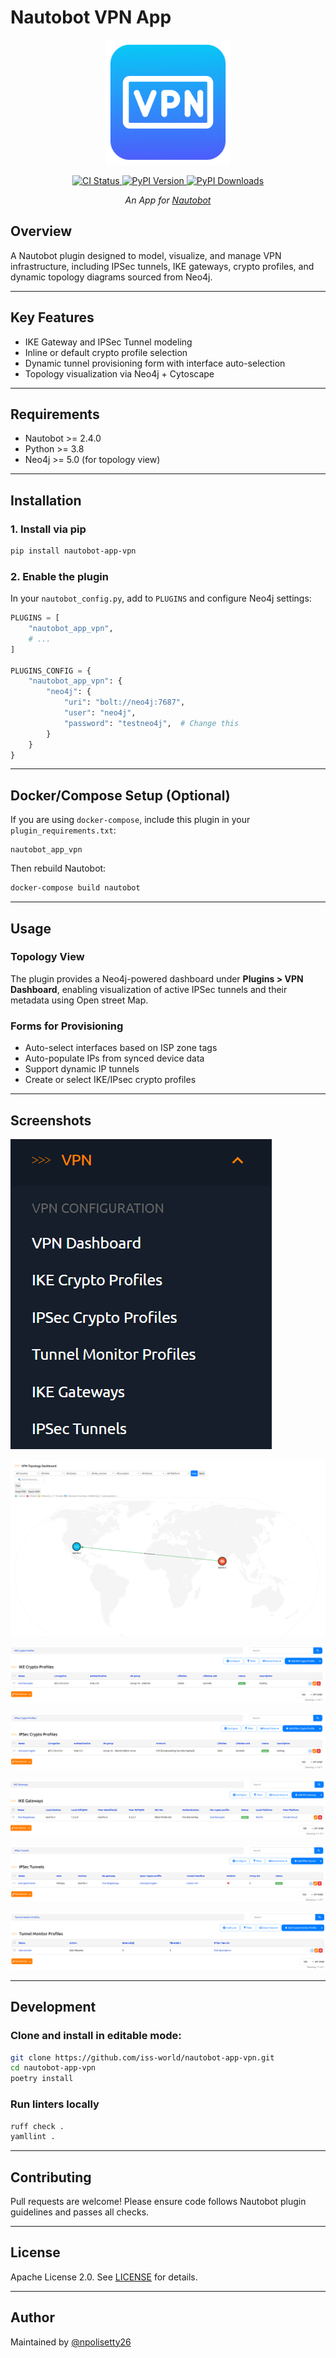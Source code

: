 # Nautobot VPN App

<p align="center">
  <img src="https://raw.githubusercontent.com/iss-world/nautobot-app-vpn/main/docs/images/icon-nautobot_app_vpn.png" width="200" alt="Nautobot VPN App Logo">
</p>

<p align="center">
  <a href="https://github.com/iss-world/nautobot-app-vpn/actions/workflows/ci.yml">
    <img src="https://github.com/iss-world/nautobot-app-vpn/actions/workflows/ci.yml/badge.svg" alt="CI Status">
  </a>
  <a href="https://pypi.org/project/nautobot-app-vpn/">
    <img src="https://img.shields.io/pypi/v/nautobot-app-vpn.svg" alt="PyPI Version">
  </a>
  <a href="https://pypi.org/project/nautobot-app-vpn/">
    <img src="https://img.shields.io/pypi/dm/nautobot-app-vpn.svg" alt="PyPI Downloads">
  </a>
</p>

<p align="center">
  <em>An App for <a href="https://www.nautobot.com">Nautobot</a></em>
</p>



## Overview
A Nautobot plugin designed to model, visualize, and manage VPN infrastructure, including IPSec tunnels, IKE gateways, crypto profiles, and dynamic topology diagrams sourced from Neo4j.

---

## Key Features

- IKE Gateway and IPSec Tunnel modeling
- Inline or default crypto profile selection
- Dynamic tunnel provisioning form with interface auto-selection
- Topology visualization via Neo4j + Cytoscape


---

## Requirements

- Nautobot >= 2.4.0
- Python >= 3.8
- Neo4j >= 5.0 (for topology view)

---

## Installation

### 1. Install via pip

```bash
pip install nautobot-app-vpn
```

### 2. Enable the plugin

In your `nautobot_config.py`, add to `PLUGINS` and configure Neo4j settings:

```python
PLUGINS = [
    "nautobot_app_vpn",
    # ...
]

PLUGINS_CONFIG = {
    "nautobot_app_vpn": {
        "neo4j": {
            "uri": "bolt://neo4j:7687",
            "user": "neo4j",
            "password": "testneo4j",  # Change this
        }
    }
}
```

---

## Docker/Compose Setup (Optional)

If you are using `docker-compose`, include this plugin in your `plugin_requirements.txt`:

```text
nautobot_app_vpn
```

Then rebuild Nautobot:

```bash
docker-compose build nautobot
```

---

## Usage

### Topology View

The plugin provides a Neo4j-powered dashboard under **Plugins > VPN Dashboard**, enabling visualization of active IPSec tunnels and their metadata using Open street Map.

### Forms for Provisioning

- Auto-select interfaces based on ISP zone tags
- Auto-populate IPs from synced device data
- Support dynamic IP tunnels
- Create or select IKE/IPsec crypto profiles

---

## Screenshots

![VPN Menu](https://raw.githubusercontent.com/iss-world/nautobot-app-vpn/main/docs/images/image.png)

![VPN Dashboard](https://raw.githubusercontent.com/iss-world/nautobot-app-vpn/main/docs/images/image-1.png)

![IKE Crypto](https://raw.githubusercontent.com/iss-world/nautobot-app-vpn/main/docs/images/image-2.png)

![IPsec Crypto](https://raw.githubusercontent.com/iss-world/nautobot-app-vpn/main/docs/images/image-3.png)

![IKE Gateway](https://raw.githubusercontent.com/iss-world/nautobot-app-vpn/main/docs/images/image-4.png)

![IPSec Tunnel](https://raw.githubusercontent.com/iss-world/nautobot-app-vpn/main/docs/images/image-5.png)

![Tunnel Monitor](https://raw.githubusercontent.com/iss-world/nautobot-app-vpn/main/docs/images/image-6.png)

---

## Development

### Clone and install in editable mode:

```bash
git clone https://github.com/iss-world/nautobot-app-vpn.git
cd nautobot-app-vpn
poetry install
```

### Run linters locally

```bash
ruff check .
yamllint .
```

---

## Contributing

Pull requests are welcome! Please ensure code follows Nautobot plugin guidelines and passes all checks.

---

## License

Apache License 2.0. See [LICENSE](https://github.com/iss-world/nautobot-app-vpn/blob/main/LICENSE) for details.

---

## Author

Maintained by [@npolisetty26](https://github.com/npolisetty26)
